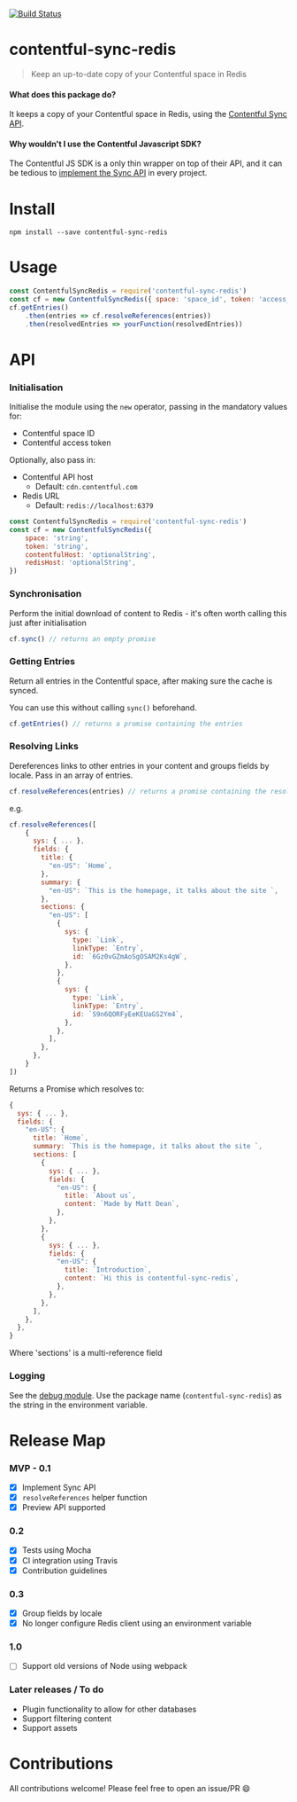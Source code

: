 [![Build Status](https://travis-ci.org/mattdean1/contentful-sync-redis.svg?branch=master)](https://travis-ci.org/mattdean1/contentful-sync-redis)

# contentful-sync-redis

> Keep an up-to-date copy of your Contentful space in Redis

#### What does this package do?

It keeps a copy of your Contentful space in Redis, using the [Contentful Sync API](https://www.contentful.com/developers/docs/concepts/sync/).

#### Why wouldn't I use the Contentful Javascript SDK?

The Contentful JS SDK is a only thin wrapper on top of their API, and it can be tedious to [implement the Sync API](https://www.contentful.com/developers/docs/javascript/tutorials/using-the-sync-api-with-js/) in every project.

# Install

```
npm install --save contentful-sync-redis
```

# Usage

```javascript
const ContentfulSyncRedis = require('contentful-sync-redis')
const cf = new ContentfulSyncRedis({ space: 'space_id', token: 'access_token' })
cf.getEntries()
	.then(entries => cf.resolveReferences(entries))
	.then(resolvedEntries => yourFunction(resolvedEntries))
```

# API

### Initialisation

Initialise the module using the `new` operator, passing in the mandatory values for:

 - Contentful space ID
 - Contentful access token

 Optionally, also pass in:

  - Contentful API host
     - Default: `cdn.contentful.com`
- Redis URL
  - Default: `redis://localhost:6379`

```javascript
const ContentfulSyncRedis = require('contentful-sync-redis')
const cf = new ContentfulSyncRedis({
	space: 'string',
	token: 'string',
	contentfulHost: 'optionalString',
	redisHost: 'optionalString',
})
```

### Synchronisation

Perform the initial download of content to Redis - it's often worth calling this just after initialisation

```javascript
cf.sync() // returns an empty promise
```

### Getting Entries

Return all entries in the Contentful space, after making sure the cache is synced.

You can use this without calling `sync()` beforehand.

```javascript
cf.getEntries() // returns a promise containing the entries
```


### Resolving Links

Dereferences links to other entries in your content and groups fields by locale. Pass in an array of entries.

```javascript
cf.resolveReferences(entries) // returns a promise containing the resolved entries
```

e.g.

```javascript
cf.resolveReferences([
	{
	  sys: { ... },
	  fields: {
	    title: {
	      "en-US": `Home`,
	    },
	    summary: {
	      "en-US": `This is the homepage, it talks about the site `,
	    },
	    sections: {
	      "en-US": [
	        {
	          sys: {
	            type: `Link`,
	            linkType: `Entry`,
	            id: `6Gz0vGZmAoSgOSAM2Ks4gW`,
	          },
	        },
	        {
	          sys: {
	            type: `Link`,
	            linkType: `Entry`,
	            id: `S9n6QORFyEeKEUaGS2Ym4`,
	          },
	        },
	      ],
	    },
	  },
	}
])
```

Returns a Promise which resolves to:
```javascript
{
  sys: { ... },
  fields: {
    "en-US": {
      title: `Home`,
      summary: `This is the homepage, it talks about the site `,
      sections: [
        {
          sys: { ... },
          fields: {
            "en-US": {
              title: `About us`,
              content: `Made by Matt Dean`,
            },
          },
        },
        {
          sys: { ... },
          fields: {
            "en-US": {
              title: `Introduction`,
              content: `Hi this is contentful-sync-redis`,
            },
          },
        },
      ],
    },
  },
}
```

Where 'sections' is a multi-reference field

###  Logging

See the [debug module](https://www.npmjs.com/package/debug). Use the package name (`contentful-sync-redis`) as the string in the environment variable.


# Release Map

### MVP - 0.1

 - [x] Implement Sync API
 - [x] `resolveReferences` helper function
 - [x] Preview API supported

### 0.2

 - [x] Tests using Mocha
 - [x] CI integration using Travis
 - [x] Contribution guidelines

### 0.3

 - [x] Group fields by locale
 - [x] No longer configure Redis client using an environment variable

### 1.0

- [ ] Support old versions of Node using webpack

### Later releases / To do

- Plugin functionality to allow for other databases
- Support filtering content
- Support assets

# Contributions

All contributions welcome! Please feel free to open an issue/PR :smile:
